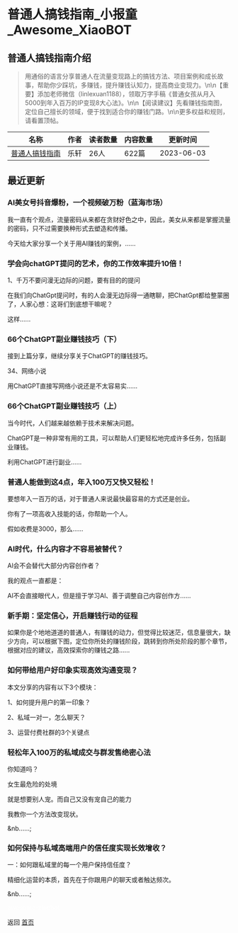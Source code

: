 # 普通人搞钱指南_小报童_Awesome_XiaoBOT

## 普通人搞钱指南介绍
> 用通俗的语言分享普通人在流量变现路上的搞钱方法、项目案例和成长故事，帮助你少踩坑，多赚钱，提升赚钱认知力，提高商业变现力。\n\n【重要】添加老师微信（linlexuan1188），领取万字手稿《普通女孩从月入5000到年入百万的IP变现8大心法》。\n\n【阅读建议】先看赚钱指南图，定位自己擅长的领域，便于找到适合你的赚钱门路。\n\n更多权益和规则，请看置顶帖。  
  


|名称|作者|读者数量|内容数量|更新时间|
|---|---|---|---|---|
|[普通人搞钱指南](https://xiaobot.net/p/linlexuan6688?refer=0b133df9-27dc-423b-8101-639049001c13)|乐轩|26人|622篇|2023-06-03|

## 最近更新
### AI美女号抖音爆粉，一个视频破万粉（蓝海市场）

我一直有个观点，流量密码从来都在贪财好色之中，因此，美女从来都是掌握流量的密码，只不过需要换种形式去塑造和传播。

今天给大家分享一个关于用AI赚钱的案例，......

### 学会向chatGPT提问的艺术，你的工作效率提升10倍！

1、千万不要问漫无边际的问题，要有目的的提问

在我们向ChatGpt提问时，有的人会漫无边际得一通瞎聊，把ChatGpt都给整蒙圈了，人家心想：这哥们到底想干嘛呢？

这样......

### 66个ChatGPT副业赚钱技巧（下）

接到上篇分享，继续分享关于ChatGPT的赚钱技巧。

34、网络小说

用ChatGPT直接写网络小说还是不太容易实......

### 66个ChatGPT副业赚钱技巧（上）

当今时代，人们越来越依赖于技术来解决问题。

ChatGPT是一种非常有用的工具，可以帮助人们更轻松地完成许多任务，包括副业赚钱。

利用ChatGPT进行副业......

### 普通人能做到这4点，年入100万又快又轻松！

要想年入一百万的话，对于普通人来说最快最容易的方式还是创业。

你有了一项高收入技能的话，你帮助一个人。

假如收费是3000，那么......

### AI时代，什么内容才不容易被替代？

Al会不会替代大部分内容创作者？

我的观点一直都是：

Al不会直接眼代人，但是擅于学习Al、善于调整自己内容创作方......

### 新手期：坚定信心，开启赚钱行动的征程

如果你是个地地道道的普通人，有赚钱的动力，但觉得比较迷茫，信息量很大，缺少方向，可以根据下图，定位你所处的赚钱阶段，跳转到你所处阶段的那个章节，根据对应的建议，高效探索你的赚钱之路......

### 如何带给用户好印象实现高效沟通变现？

本文分享的内容有以下3个模块：

1、如何提升用户的第一印象？

2、私域一对一，怎么聊天？

3、运营付费社群的3个关键点

### 轻松年入100万的私域成交与群发售绝密心法

你知道吗？

女生最危险的处境

就是想要别人宠。而自己又没有宠自己的能力

我教你一个方法改变现状。

&nb......;

### 如何保持与私域高端用户的信任度实现长效增收？



一：如何跟私域里的每一个用户保持信任度？



精细化运营的本质，首先在于你跟用户的聊天或者触达频次。

&nb......;


<a href="https://github.com/Reno9527/awesome-xiaobot" style="color: white; text-decoration: none;">awesome-xiaobot</a>

返回 [首页](../README.md)
